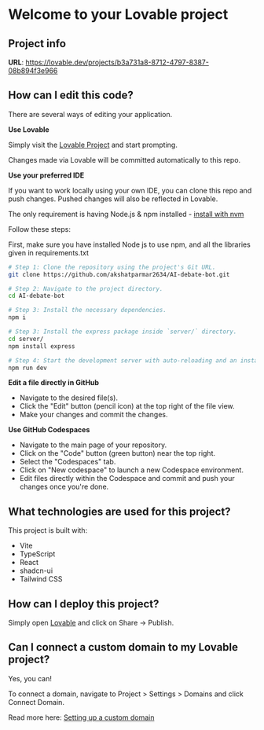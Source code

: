 # Welcome to your Lovable project

## Project info

**URL**: https://lovable.dev/projects/b3a731a8-8712-4797-8387-08b894f3e966

## How can I edit this code?

There are several ways of editing your application.

**Use Lovable**

Simply visit the [Lovable Project](https://lovable.dev/projects/b3a731a8-8712-4797-8387-08b894f3e966) and start prompting.

Changes made via Lovable will be committed automatically to this repo.

**Use your preferred IDE**

If you want to work locally using your own IDE, you can clone this repo and push changes. Pushed changes will also be reflected in Lovable.

The only requirement is having Node.js & npm installed - [install with nvm](https://github.com/nvm-sh/nvm#installing-and-updating)

Follow these steps:

First, make sure you have installed Node js to use npm, and all the libraries given in requirements.txt

```sh
# Step 1: Clone the repository using the project's Git URL.
git clone https://github.com/akshatparmar2634/AI-debate-bot.git

# Step 2: Navigate to the project directory.
cd AI-debate-bot

# Step 3: Install the necessary dependencies.
npm i

# Step 3: Install the express package inside `server/` directory.
cd server/
npm install express

# Step 4: Start the development server with auto-reloading and an instant preview.
npm run dev
```

**Edit a file directly in GitHub**

- Navigate to the desired file(s).
- Click the "Edit" button (pencil icon) at the top right of the file view.
- Make your changes and commit the changes.

**Use GitHub Codespaces**

- Navigate to the main page of your repository.
- Click on the "Code" button (green button) near the top right.
- Select the "Codespaces" tab.
- Click on "New codespace" to launch a new Codespace environment.
- Edit files directly within the Codespace and commit and push your changes once you're done.

## What technologies are used for this project?

This project is built with:

- Vite
- TypeScript
- React
- shadcn-ui
- Tailwind CSS

## How can I deploy this project?

Simply open [Lovable](https://lovable.dev/projects/b3a731a8-8712-4797-8387-08b894f3e966) and click on Share -> Publish.

## Can I connect a custom domain to my Lovable project?

Yes, you can!

To connect a domain, navigate to Project > Settings > Domains and click Connect Domain.

Read more here: [Setting up a custom domain](https://docs.lovable.dev/tips-tricks/custom-domain#step-by-step-guide)
